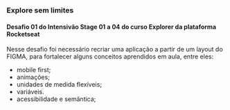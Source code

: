 ### Explore sem limites

#### Desafio 01 do Intensivão Stage 01 a 04 do curso Explorer da plataforma Rocketseat

Nesse desafio foi necessário recriar uma aplicação a partir de um layout do FIGMA, para fortalecer alguns conceitos aprendidos em aula, entre eles:

- mobile first;
- animações;
- unidades de medida flexíveis;
- variáveis.
- acessibilidade e semântica;

